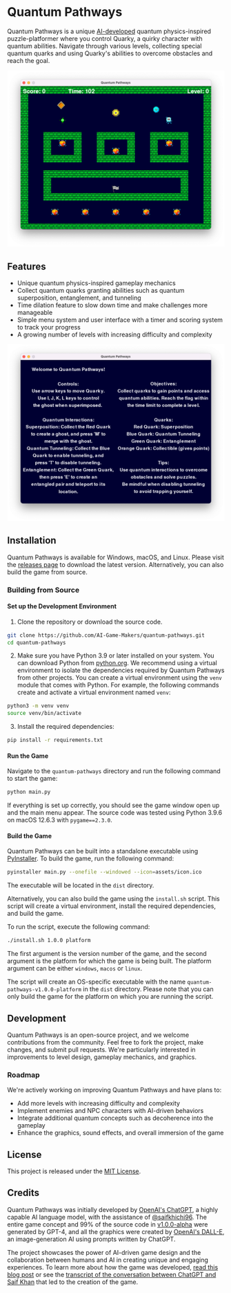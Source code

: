 # Quantum Pathways

Quantum Pathways is a unique [AI-developed](#credits) quantum physics-inspired puzzle-platformer where you control Quarky, a quirky character with quantum abilities. Navigate through various levels, collecting special quantum quarks and using Quarky's abilities to overcome obstacles and reach the goal.

![Quantum Pathways Screenshot](screenshots/screenshot-1.png)

## Features

- Unique quantum physics-inspired gameplay mechanics
- Collect quantum quarks granting abilities such as quantum superposition, entanglement, and tunneling
- Time dilation feature to slow down time and make challenges more manageable
- Simple menu system and user interface with a timer and scoring system to track your progress
- A growing number of levels with increasing difficulty and complexity

![Quantum Pathways Gameplay](screenshots/screenshot-2.png)

## Installation

Quantum Pathways is available for Windows, macOS, and Linux. Please visit the [releases page](../../releases) to download the latest version. Alternatively, you can also build the game from source.

### Building from Source

#### Set up the Development Environment

1. Clone the repository or download the source code.

```bash
git clone https://github.com/AI-Game-Makers/quantum-pathways.git
cd quantum-pathways
```

2. Make sure you have Python 3.9 or later installed on your system. You can download Python from [python.org](https://www.python.org/downloads/). We recommend using a virtual environment to isolate the dependencies required by Quantum Pathways from other projects. You can create a virtual environment using the `venv` module that comes with Python. For example, the following commands create and activate a virtual environment named `venv`:

```bash
python3 -m venv venv
source venv/bin/activate
```

3. Install the required dependencies:
```bash
pip install -r requirements.txt
```

#### Run the Game

Navigate to the `quantum-pathways` directory and run the following command to start the game:

```bash
python main.py
```

If everything is set up correctly, you should see the game window open up and the main menu appear. The source code was tested using Python 3.9.6 on macOS 12.6.3 with `pygame==2.3.0`.

#### Build the Game

Quantum Pathways can be built into a standalone executable using [PyInstaller](https://www.pyinstaller.org/). To build the game, run the following command:

```bash
pyinstaller main.py --onefile --windowed --icon=assets/icon.ico
```

The executable will be located in the `dist` directory.

Alternatively, you can also build the game using the `install.sh` script. This script will create a virtual environment, install the required dependencies, and build the game.

To run the script, execute the following command:

```bash
./install.sh 1.0.0 platform
```

The first argument is the version number of the game, and the second argument is the platform for which the game is being built. The platform argument can be either `windows`, `macos` or `linux`.

The script will create an OS-specific executable with the name `quantum-pathways-v1.0.0-platform` in the `dist` directory. Please note that you can only build the game for the platform on which you are running the script.

## Development

Quantum Pathways is an open-source project, and we welcome contributions from the community. Feel free to fork the project, make changes, and submit pull requests. We're particularly interested in improvements to level design, gameplay mechanics, and graphics.

### Roadmap

We're actively working on improving Quantum Pathways and have plans to:

- Add more levels with increasing difficulty and complexity
- Implement enemies and NPC characters with AI-driven behaviors
- Integrate additional quantum concepts such as decoherence into the gameplay
- Enhance the graphics, sound effects, and overall immersion of the game

## License

This project is released under the [MIT License](LICENSE).

## Credits

Quantum Pathways was initially developed by [OpenAI's ChatGPT](https://openai.com/product/gpt-4), a highly capable AI language model, with the assistance of [@saifkhichi96](https://github.com/saifkhichi96). The entire game concept and 99% of the source code in [v1.0.0-alpha](../../releases/tag/v1.0.0-alpha) were generated by GPT-4, and all the graphics were created by [OpenAI's DALL-E](https://openai.com/product/dall-e-2), an image-generation AI using prompts written by ChatGPT.

The project showcases the power of AI-driven game design and the collaboration between humans and AI in creating unique and engaging experiences. To learn more about how the game was developed, [read this blog post](https://saifkhichi.com/blog/quantum-pathways/) or see the [transcript of the conversation between ChatGPT and Saif Khan](conversation.md) that led to the creation of the game.

